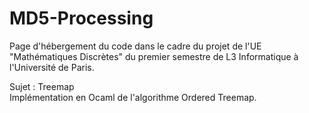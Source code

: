 # MD5-Processing

Page d'hébergement du code dans le cadre du projet de l'UE "Mathématiques Discrètes" du premier semestre de L3 Informatique à l'Université de Paris.

Sujet : Treemap </br>
Implémentation en Ocaml de l'algorithme Ordered Treemap.
